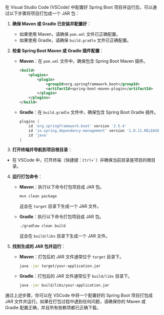 在 Visual Studio Code (VSCode) 中配置好 Spring Boot 项目并运行后，可以通过以下步骤将项目打包成一个 JAR 包：

1. **确保 Maven 或 Gradle 已安装并配置好**：
   - 如果使用 Maven，请确保 `pom.xml` 文件已正确配置。
   - 如果使用 Gradle，请确保 `build.gradle` 文件已正确配置。

2. **检查 Spring Boot Maven 或 Gradle 插件配置**：
   - **Maven**：在 `pom.xml` 文件中，确保包含 Spring Boot Maven 插件。
     ```xml
     <build>
         <plugins>
             <plugin>
                 <groupId>org.springframework.boot</groupId>
                 <artifactId>spring-boot-maven-plugin</artifactId>
             </plugin>
         </plugins>
     </build>
     ```
   - **Gradle**：在 `build.gradle` 文件中，确保包含 Spring Boot Gradle 插件。
     ```groovy
     plugins {
         id 'org.springframework.boot' version '2.5.4'
         id 'io.spring.dependency-management' version '1.0.11.RELEASE'
         id 'java'
     }
     ```

3. **打开终端并导航到项目根目录**：
   
- 在 VSCode 中，打开终端（快捷键：`` Ctrl+` ``）并确保当前目录是项目的根目录。
   
4. **运行打包命令**：
   - **Maven**：执行以下命令打包项目成 JAR 包。
     ```sh
     mvn clean package
     ```
     这会在 `target` 目录下生成一个 JAR 文件。

   - **Gradle**：执行以下命令打包项目成 JAR 包。
     ```sh
     ./gradlew clean build
     ```
     这会在 `build/libs` 目录下生成一个 JAR 文件。

5. **找到生成的 JAR 包并运行**：
   - **Maven**：打包后的 JAR 文件通常位于 `target` 目录下。
     ```sh
     java -jar target/your-application.jar
     ```
   - **Gradle**：打包后的 JAR 文件通常位于 `build/libs` 目录下。
     ```sh
     java -jar build/libs/your-application.jar
     ```

通过上述步骤，你可以在 VSCode 中将一个配置好的 Spring Boot 项目打包成 JAR 文件并运行。如果在打包过程中遇到任何问题，请确保你的 Maven 或 Gradle 配置正确，并且所有依赖项都已正确下载。